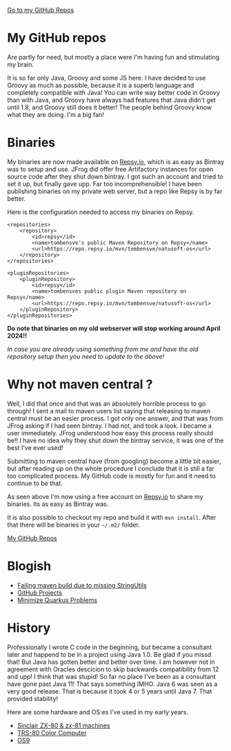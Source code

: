 [Go to my GitHub Repos](https://github.com/tombensve/)

# My GitHub repos

Are partly for need, but mostly a place were I'm having fun and stimulating my brain.

It is so far only Java, Groovy and some JS here. I have decided to use Groovy
as much as possible, because it is a superb language and completely compatible 
with Java! You can write way better code in Groovy than with Java, and Groovy have 
always had features that Java didn't get until 1.8, and Groovy still does it 
better! The people behind Groovy know what they are doing. I'm a big fan!

# Binaries

My binaries are now made available on [Repsy.io](https://repsy.io/), which is as easy
as Bintray was to setup and use. JFrog did offer free Artifactory instances for open source
code after they shut down bintray. I got such an account and tried to set it up, but
finally gave upp. Far too incomprehensible! I have been publishing binaries on my private web
server, but a repo like Repsy is by far better.

Here is the configuration needed to access my binaries on Repsy.

    <repositories>
        <repository>
            <id>repsy</id>
            <name>tombensve's public Maven Repository on Repsy</name>
            <url>https://repo.repsy.io/mvn/tombensve/natusoft-os</url>
        </repository>
    </repositories>

    <pluginRepositories>
        <pluginRepository>
            <id>repsy</id>
            <name>tombensves public plugin Maven repository on Repsy</name>
            <url>https://repo.repsy.io/mvn/tombensve/natusoft-os</url>
        </pluginRepository>
    </pluginRepositories>    

**Do note that binaries on my old webserver will stop working around April 2024!!**   

_In case you are already using something from me and have the old repository
setup then you need to update to the above!_ 

# Why not maven central ? 

Well, I did that once and that was an absolutely
horrible process to go through! I sent a mail to maven users list saying
that releasing to maven central must be an easier process. I got only one
answer, and that was from JFrog asking if I had seen bintray. I had not,
and took a look. I became a user immediately. JFrog understood how easy
this process really should be!! I have no idea why they shut down the
bintray service, it was one of the best I've ever used! 

Submitting to maven central have (from googling) become a little bit
easier, but after reading up on the whole procedure I conclude that 
it is still a far too complicated process. My GitHub code is mostly 
for fun and it need to continue to be that. 

As seen above I'm now using a free account on [Repsy.io](https://repsy.io/) 
to share my binaries. Its as easy as Bintray was.

It is also possible to checkout my repo and build it with `mvn install`. 
After that there will be binaries in your `~/.m2/` folder. 

[My GitHub Repos](https://github.com/tombensve/)

# Blogish

- [Failing maven build due to missing StringUtils](https://rooms-lie-gal.craft.me/5NI6bLBx8h0KWh)
- [GitHub Projects](https://rooms-lie-gal.craft.me/0h0gTPFlRWWJRE)
- [Minimize Quarkus Problems](https://rooms-lie-gal.craft.me/9JlgzwhFBy2Kt6)

# History

Professionally I wrote C code in the beginning, but became a consultant later and happend to be in a project using Java 1.0.
Be glad if you missd that! But Java has gotten better and better over time. I am however not in agreement with Oracles
descicion to skip backwards compatibility from 12 and upp! I think that was stupid! So far no place I've been
as a consultant have gone past Java 11! That says something IMHO. Java 6 was seen as a very good release. That 
is because it took 4 or 5 years until Java 7. That provided stability! 

Here are some hardware and OS:es I've used in my early years.

- [Sinclair ZX-80 & zx-81 machines](https://en.wikipedia.org/wiki/ZX80)
- [TRS-80 Color Computer](https://en.wikipedia.org/wiki/TRS-80_Color_Computer)
- [OS9](https://www.microware.com/)



